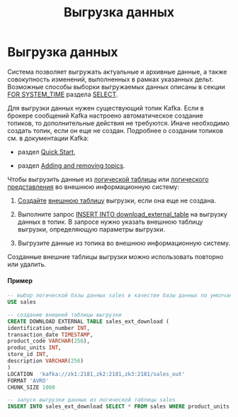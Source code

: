 ﻿---
layout: default
title: Выгрузка данных
nav_order: 4
parent: Работа с системой
has_children: false
---

Выгрузка данных
===============

Система позволяет выгружать актуальные и архивные данные, а также совокупность изменений, выполненных 
в рамках указанных дельт. Возможные способы выборки выгружаемых данных описаны в секции 
[FOR SYSTEM_TIME](<LINK>) раздела [SELECT](../../Справочная_информация/Запросы_SQLplus/SELECT/SELECT.md).

Для выгрузки данных нужен существующий топик Kafka. Если в брокере сообщений Kafka настроено 
автоматическое создание топиков, то дополнительные действия не требуются. Иначе необходимо создать топик, 
если он еще не создан. Подробнее о создании топиков см. в документации Kafka:

*   раздел [Quick Start](https://kafka.apache.org/documentation/#quickstart),

*   раздел [Adding and removing topics](https://kafka.apache.org/documentation/#basic_ops_add_topic).


Чтобы выгрузить данные из [логической таблицы](../../Обзор_понятий_компонентов_и_связей/Основные_понятия/Логическая_таблица/Логическая_таблица.md) 
или [логического представления](../../Обзор_понятий_компонентов_и_связей/Основные_понятия/Логическое_представление/Логическое_представление.md) 
во внешнюю информационную систему:

1.  [Создайте](../../Справочная_информация/Запросы_SQLplus/CREATE_DOWNLOAD_EXTERNAL_TABLE/CREATE_DOWNLOAD_EXTERNAL_TABLE.md) 
    [внешнюю таблицу](../../Обзор_понятий_компонентов_и_связей/Основные_понятия/Внешняя_таблица/Внешняя_таблица.md) 
    выгрузки, если она еще не создана.

2.  Выполните запрос [INSERT INTO download_external_table](../../Справочная_информация/Запросы_SQLplus/INSERT_INTO_download_external_table/INSERT_INTO_download_external_table.md) 
    на выгрузку данных в топик. В запросе нужно указать внешнюю таблицу выгрузки, определяющую параметры 
    выгрузки.

3.  Выгрузите данные из топика во внешнюю информационную систему.

Созданные внешние таблицы выгрузки можно использовать повторно или удалить.

#### Пример
```sql
-- выбор логической базы данных sales в качестве базы данных по умолчанию
USE sales

-- создание внешней таблицы выгрузки
CREATE DOWNLOAD EXTERNAL TABLE sales_ext_download (
identification_number INT,
transaction_date TIMESTAMP,
product_code VARCHAR(256),
produc_units INT,
store_id INT,
description VARCHAR(256)
)
LOCATION  'kafka://zk1:2181,zk2:2181,zk3:2181/sales_out'
FORMAT 'AVRO'
CHUNK_SIZE 1000

-- запуск выгрузки данных из логической таблицы sales
INSERT INTO sales_ext_download SELECT * FROM sales WHERE product_units > 2
```